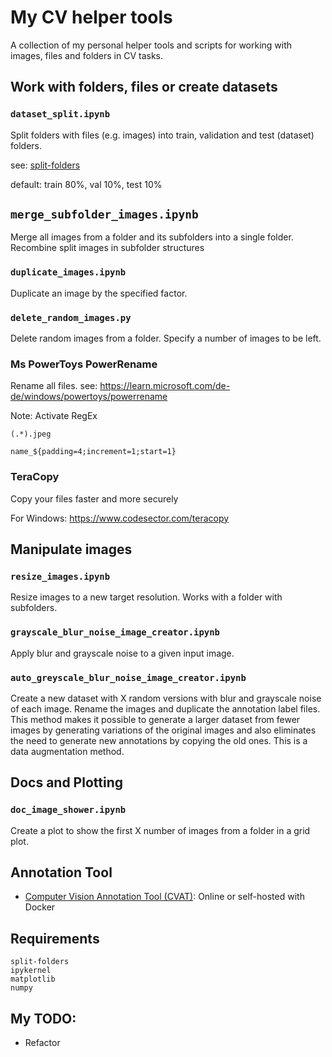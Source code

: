 # My CV helper tools

A collection of my personal helper tools and scripts for working with images, files and folders in CV tasks.

## Work with folders, files or create datasets

### `dataset_split.ipynb`

Split folders with files (e.g. images) into train, validation and test (dataset) folders.

see: [split-folders](https://github.com/jfilter/split-folders)

default: train 80%, val 10%, test 10%

## `merge_subfolder_images.ipynb`

Merge all images from a folder and its subfolders into a single folder. Recombine split images in subfolder structures

### `duplicate_images.ipynb`

Duplicate an image by the specified factor.

### `delete_random_images.py`

Delete random images from a folder. Specify a number of images to be left.

### Ms PowerToys PowerRename

Rename all files. see: https://learn.microsoft.com/de-de/windows/powertoys/powerrename

Note: Activate RegEx

```
(.*).jpeg

name_${padding=4;increment=1;start=1}

```

### TeraCopy

Copy your files faster and more securely

For Windows: https://www.codesector.com/teracopy

## Manipulate images

### `resize_images.ipynb`

Resize images to a new target resolution. Works with a folder with subfolders.

### `grayscale_blur_noise_image_creator.ipynb`

Apply blur and grayscale noise to a given input image.

### `auto_greyscale_blur_noise_image_creator.ipynb`

Create a new dataset with X random versions with blur and grayscale noise of each image. Rename the images and duplicate the annotation label files. This method makes it possible to generate a larger dataset from fewer images by generating variations of the original images and also eliminates the need to generate new annotations by copying the old ones. This is a data augmentation method.

## Docs and Plotting

### `doc_image_shower.ipynb`

Create a plot to show the first X number of images from a folder in a grid plot.

## Annotation Tool

- [Computer Vision Annotation Tool (CVAT)](https://github.com/cvat-ai/cvat): Online or self-hosted with Docker


## Requirements

```
split-folders
ipykernel
matplotlib
numpy
```

## My TODO:

- Refactor
